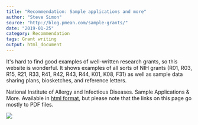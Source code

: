 ```yaml
---
title: "Recommendation: Sample applications and more"
author: "Steve Simon"
source: "http://blog.pmean.com/sample-grants/"
date: "2019-01-25"
category: Recommendation
tags: Grant writing
output: html_document
---
```


It's hard to find good examples of well-written research grants, so this
website is wonderful. It shows examples of all sorts of NIH grants (R01,
R03, R15, R21, R33, R41, R42, R43, R44, K01, K08, F31) as well as sample
data sharing plans, biosketches, and reference letters.

<!---More--->

National Institute of Allergy and Infectious Diseases. Sample
Applications & More. Available in [html
format](https://www.niaid.nih.gov/grants-contracts/sample-applications),
but please note that the links on this page go mostly to PDF files.

![](../../web/images/sample-grants01.png)




